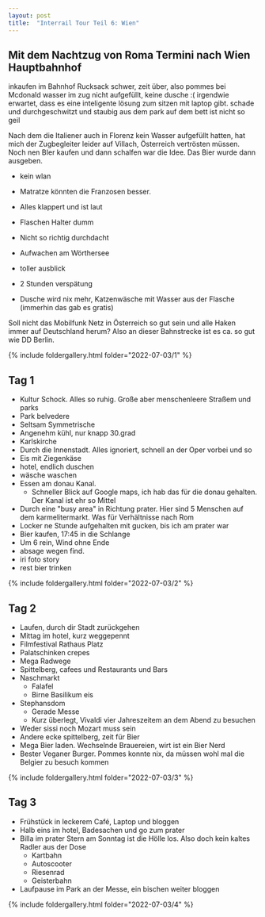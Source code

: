 ```yaml
---
layout: post
title:  "Interrail Tour Teil 6: Wien"
---
```


## Mit dem Nachtzug von Roma Termini nach Wien Hauptbahnhof
inkaufen im Bahnhof
Rucksack schwer, zeit über, also pommes bei Mcdonald 
wasser im zug nicht aufgefüllt, keine dusche :(
irgendwie erwartet, dass es eine inteligente lösung zum sitzen mit laptop gibt. schade
und durchgeschwitzt und staubig aus dem park auf dem bett ist nicht so geil

Nach dem die Italiener auch in Florenz kein Wasser aufgefüllt hatten, hat mich der Zugbegleiter leider auf Villach, Österreich vertrösten müssen.
Noch nen BIer kaufen und dann schalfen war die Idee. Das Bier wurde dann ausgeben.

* kein wlan
* Matratze könnten die Franzosen besser.
* Alles klappert und ist laut
* Flaschen Halter dumm
* Nicht so richtig durchdacht 



* Aufwachen am Wörthersee 
* toller ausblick
* 2 Stunden verspätung
* Dusche wird nix mehr, Katzenwäsche mit Wasser aus der Flasche (immerhin das gab es gratis)


Soll nicht das Mobilfunk Netz in Österreich so gut sein und alle Haken immer auf Deutschland herum? Also an dieser Bahnstrecke ist es ca. so gut wie DD Berlin.


{% include foldergallery.html folder="2022-07-03/1" %}

## Tag 1
* Kultur Schock. Alles so ruhig. Große aber menschenleere Straßem und parks
* Park belvedere 
* Seltsam Symmetrische
* Angenehm kühl, nur knapp 30.grad 
* Karlskirche
* Durch die Innenstadt. Alles ignoriert, schnell an der Oper vorbei und so 
* Eis mit Ziegenkäse 
* hotel, endlich duschen
* wäsche waschen
* Essen am donau Kanal.
  * Schneller Blick auf Google maps, ich hab das für die donau gehalten. Der Kanal ist ehr so Mittel
* Durch eine "busy area" in Richtung prater. Hier sind 5 Menschen auf dem karmelitermarkt. Was für Verhältnisse nach Rom
* Locker ne Stunde aufgehalten mit gucken, bis ich am prater war 
* Bier kaufen, 17:45 in die Schlange 
* Um 6 rein, Wind ohne Ende 
* absage wegen find.
* iri foto story
* rest bier trinken

{% include foldergallery.html folder="2022-07-03/2" %}

## Tag 2 
* Laufen, durch dir Stadt zurückgehen
* Mittag im hotel, kurz weggepennt
* Filmfestival Rathaus Platz
* Palatschinken crepes 
* Mega Radwege
* Spittelberg, cafees und Restaurants und Bars 
* Naschmarkt 
  * Falafel
  * Birne Basilikum eis
* Stephansdom
  * Gerade Messe 
  * Kurz überlegt, Vivaldi vier Jahreszeitem an dem Abend zu besuchen 
* Weder sissi noch Mozart muss sein
* Andere ecke spittelberg, zeit für Bier
* Mega Bier laden. Wechselnde Brauereien, wirt ist ein Bier Nerd 
* Bester Veganer Burger. Pommes konnte nix, da müssen wohl mal die Belgier zu besuch kommen

{% include foldergallery.html folder="2022-07-03/3" %}

## Tag 3
* Frühstück in leckerem Café, Laptop und bloggen
* Halb eins im hotel, Badesachen und go zum prater 
* Billa im prater Stern am Sonntag ist die Hölle los. Also doch kein kaltes Radler aus der Dose 
  * Kartbahn
  * Autoscooter
  * Riesenrad
  * Geisterbahn 
* Laufpause im Park an der Messe, ein bischen weiter bloggen


{% include foldergallery.html folder="2022-07-03/4" %}
